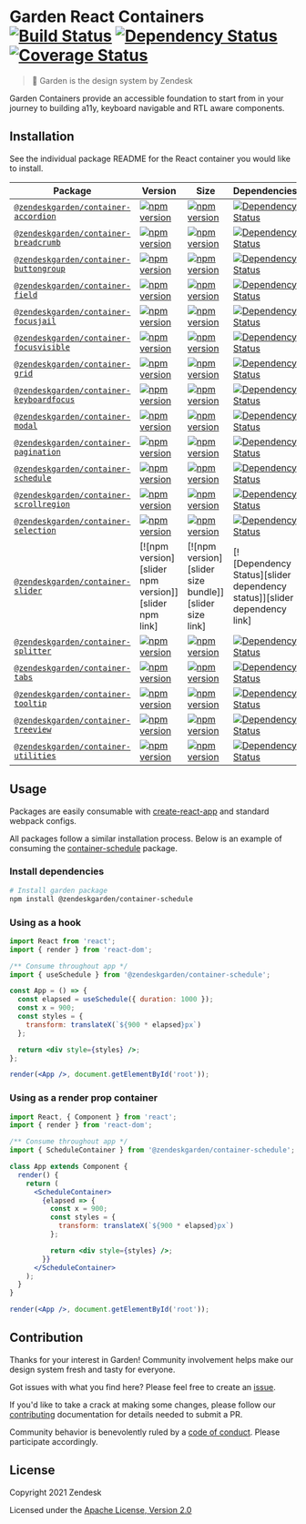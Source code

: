 # Garden React Containers [![Build Status][build status badge]][build status link] [![Dependency Status][dependency status badge]][dependency status link] [![Coverage Status][coverage status badge]][coverage status link]<!-- markdownlint-disable -->

<!-- markdownlint-enable -->

[build status badge]: https://flat.badgen.net/circleci/github/zendeskgarden/react-containers/main?label=build
[build status link]: https://circleci.com/gh/zendeskgarden/react-containers/tree/main
[dependency status badge]: https://flat.badgen.net/david/dev/zendeskgarden/react-containers?label=dependencies
[dependency status link]: https://david-dm.org/zendeskgarden/react-containers?type=dev
[coverage status badge]: https://flat.badgen.net/coveralls/c/github/zendeskgarden/react-containers/main
[coverage status link]: https://coveralls.io/github/zendeskgarden/react-containers

> :seedling: Garden is the design system by Zendesk

Garden Containers provide an accessible foundation to start from in your journey to building a11y,
keyboard navigable and RTL aware components.

## Installation

See the individual package README for the React container you would like
to install.

| Package                                                            | Version                                                             | Size                                                                 | Dependencies                                                                           |
| ------------------------------------------------------------------ | ------------------------------------------------------------------- | -------------------------------------------------------------------- | -------------------------------------------------------------------------------------- |
| [`@zendeskgarden/container-accordion`](packages/accordion)         | [![npm version][accordion npm version]][accordion npm link]         | [![npm version][accordion size bundle]][accordion size link]         | [![Dependency Status][accordion dependency status]][accordion dependency link]         |
| [`@zendeskgarden/container-breadcrumb`](packages/breadcrumb)       | [![npm version][breadcrumb npm version]][breadcrumb npm link]       | [![npm version][breadcrumb size bundle]][breadcrumb size link]       | [![Dependency Status][breadcrumb dependency status]][breadcrumb dependency link]       |
| [`@zendeskgarden/container-buttongroup`](packages/buttongroup)     | [![npm version][buttongroup npm version]][buttongroup npm link]     | [![npm version][buttongroup size bundle]][buttongroup size link]     | [![Dependency Status][buttongroup dependency status]][buttongroup dependency link]     |
| [`@zendeskgarden/container-field`](packages/field)                 | [![npm version][field npm version]][field npm link]                 | [![npm version][field size bundle]][field size link]                 | [![Dependency Status][field dependency status]][field dependency link]                 |
| [`@zendeskgarden/container-focusjail`](packages/focusjail)         | [![npm version][focusjail npm version]][focusjail npm link]         | [![npm version][focusjail size bundle]][focusjail size link]         | [![Dependency Status][focusjail dependency status]][focusjail dependency link]         |
| [`@zendeskgarden/container-focusvisible`](packages/focusvisible)   | [![npm version][focusvisible npm version]][focusvisible npm link]   | [![npm version][focusvisible size bundle]][focusvisible size link]   | [![Dependency Status][focusvisible dependency status]][focusvisible dependency link]   |
| [`@zendeskgarden/container-grid`](packages/grid)                   | [![npm version][grid npm version]][grid npm link]                   | [![npm version][grid size bundle]][focusvisible size link]           | [![Dependency Status][grid dependency status]][focusvisible dependency link]           |
| [`@zendeskgarden/container-keyboardfocus`](packages/keyboardfocus) | [![npm version][keyboardfocus npm version]][keyboardfocus npm link] | [![npm version][keyboardfocus size bundle]][keyboardfocus size link] | [![Dependency Status][keyboardfocus dependency status]][keyboardfocus dependency link] |
| [`@zendeskgarden/container-modal`](packages/modal)                 | [![npm version][modal npm version]][modal npm link]                 | [![npm version][modal size bundle]][modal size link]                 | [![Dependency Status][modal dependency status]][modal dependency link]                 |
| [`@zendeskgarden/container-pagination`](packages/pagination)       | [![npm version][pagination npm version]][pagination npm link]       | [![npm version][pagination size bundle]][pagination size link]       | [![Dependency Status][pagination dependency status]][pagination dependency link]       |
| [`@zendeskgarden/container-schedule`](packages/schedule)           | [![npm version][schedule npm version]][schedule npm link]           | [![npm version][schedule size bundle]][schedule size link]           | [![Dependency Status][schedule dependency status]][schedule dependency link]           |
| [`@zendeskgarden/container-scrollregion`](packages/scrollregion)   | [![npm version][scrollregion npm version]][scrollregion npm link]   | [![npm version][scrollregion size bundle]][scrollregion size link]   | [![Dependency Status][scrollregion dependency status]][scrollregion dependency link]   |
| [`@zendeskgarden/container-selection`](packages/selection)         | [![npm version][selection npm version]][selection npm link]         | [![npm version][selection size bundle]][selection size link]         | [![Dependency Status][selection dependency status]][selection dependency link]         |
| [`@zendeskgarden/container-slider`](packages/slider)               | [![npm version][slider npm version]][slider npm link]               | [![npm version][slider size bundle]][slider size link]               | [![Dependency Status][slider dependency status]][slider dependency link]               |
| [`@zendeskgarden/container-splitter`](packages/splitter)           | [![npm version][splitter npm version]][splitter npm link]           | [![npm version][splitter size bundle]][splitter size link]           | [![Dependency Status][splitter dependency status]][splitter dependency link]           |
| [`@zendeskgarden/container-tabs`](packages/tabs)                   | [![npm version][tabs npm version]][tabs npm link]                   | [![npm version][tabs size bundle]][tabs size link]                   | [![Dependency Status][tabs dependency status]][tabs dependency link]                   |
| [`@zendeskgarden/container-tooltip`](packages/tooltip)             | [![npm version][tooltip npm version]][tooltip npm link]             | [![npm version][tooltip size bundle]][tooltip size link]             | [![Dependency Status][tooltip dependency status]][tooltip dependency link]             |
| [`@zendeskgarden/container-treeview`](packages/treeview)           | [![npm version][treeview npm version]][treeview npm link]           | [![npm version][treeview size bundle]][treeview size link]           | [![Dependency Status][treeview dependency status]][treeview dependency link]           |
| [`@zendeskgarden/container-utilities`](packages/utilities)         | [![npm version][utilities npm version]][utilities npm link]         | [![npm version][utilities size bundle]][utilities size link]         | [![Dependency Status][utilities dependency status]][utilities dependency link]         |

[accordion npm version]: https://flat.badgen.net/npm/v/@zendeskgarden/container-accordion
[accordion npm link]: https://www.npmjs.com/package/@zendeskgarden/container-accordion
[accordion size bundle]: https://flat.badgen.net/bundlephobia/minzip/@zendeskgarden/container-accordion
[accordion size link]: https://bundlephobia.com/result?p=@zendeskgarden/container-accordion
[accordion dependency status]: https://flat.badgen.net/david/dep/zendeskgarden/react-containers/packages/accordion
[accordion dependency link]: https://david-dm.org/zendeskgarden/react-containers?path=packages/accordion
[breadcrumb npm version]: https://flat.badgen.net/npm/v/@zendeskgarden/container-breadcrumb
[breadcrumb npm link]: https://www.npmjs.com/package/@zendeskgarden/container-breadcrumb
[breadcrumb size bundle]: https://flat.badgen.net/bundlephobia/minzip/@zendeskgarden/container-breadcrumb
[breadcrumb size link]: https://bundlephobia.com/result?p=@zendeskgarden/container-breadcrumb
[breadcrumb dependency status]: https://flat.badgen.net/david/dep/zendeskgarden/react-containers/packages/breadcrumb
[breadcrumb dependency link]: https://david-dm.org/zendeskgarden/react-containers?path=packages/breadcrumb
[buttongroup npm version]: https://flat.badgen.net/npm/v/@zendeskgarden/container-buttongroup
[buttongroup npm link]: https://www.npmjs.com/package/@zendeskgarden/container-buttongroup
[buttongroup size bundle]: https://flat.badgen.net/bundlephobia/minzip/@zendeskgarden/container-buttongroup
[buttongroup size link]: https://bundlephobia.com/result?p=@zendeskgarden/container-buttongroup
[buttongroup dependency status]: https://flat.badgen.net/david/dep/zendeskgarden/react-containers/packages/buttongroup
[buttongroup dependency link]: https://david-dm.org/zendeskgarden/react-containers?path=packages/buttongroup
[field npm version]: https://flat.badgen.net/npm/v/@zendeskgarden/container-field
[field npm link]: https://www.npmjs.com/package/@zendeskgarden/container-field
[field size bundle]: https://flat.badgen.net/bundlephobia/minzip/@zendeskgarden/container-field
[field size link]: https://bundlephobia.com/result?p=@zendeskgarden/container-field
[field dependency status]: https://flat.badgen.net/david/dep/zendeskgarden/react-containers/packages/field
[field dependency link]: https://david-dm.org/zendeskgarden/react-containers?path=packages/field
[focusjail npm version]: https://flat.badgen.net/npm/v/@zendeskgarden/container-focusjail
[focusjail npm link]: https://www.npmjs.com/package/@zendeskgarden/container-focusjail
[focusjail size bundle]: https://flat.badgen.net/bundlephobia/minzip/@zendeskgarden/container-focusjail
[focusjail size link]: https://bundlephobia.com/result?p=@zendeskgarden/container-focusjail
[focusjail dependency status]: https://flat.badgen.net/david/dep/zendeskgarden/react-containers/packages/focusjail
[focusjail dependency link]: https://david-dm.org/zendeskgarden/react-containers?path=packages/focusjail
[focusvisible npm version]: https://flat.badgen.net/npm/v/@zendeskgarden/container-focusvisible
[focusvisible npm link]: https://www.npmjs.com/package/@zendeskgarden/container-focusvisible
[focusvisible size bundle]: https://flat.badgen.net/bundlephobia/minzip/@zendeskgarden/container-focusvisible
[focusvisible size link]: https://bundlephobia.com/result?p=@zendeskgarden/container-focusvisible
[focusvisible dependency status]: https://flat.badgen.net/david/dep/zendeskgarden/react-containers/packages/focusvisible
[focusvisible dependency link]: https://david-dm.org/zendeskgarden/react-containers?path=packages/focusvisible
[grid npm version]: https://flat.badgen.net/npm/v/@zendeskgarden/container-grid
[grid npm link]: https://www.npmjs.com/package/@zendeskgarden/container-grid
[grid size bundle]: https://flat.badgen.net/bundlephobia/minzip/@zendeskgarden/container-grid
[grid size link]: https://bundlephobia.com/result?p=@zendeskgarden/container-grid
[grid dependency status]: https://flat.badgen.net/david/dep/zendeskgarden/react-containers/packages/grid
[grid dependency link]: https://david-dm.org/zendeskgarden/react-containers?path=packages/grid
[keyboardfocus npm version]: https://flat.badgen.net/npm/v/@zendeskgarden/container-keyboardfocus
[keyboardfocus npm link]: https://www.npmjs.com/package/@zendeskgarden/container-keyboardfocus
[keyboardfocus size bundle]: https://flat.badgen.net/bundlephobia/minzip/@zendeskgarden/container-keyboardfocus
[keyboardfocus size link]: https://bundlephobia.com/result?p=@zendeskgarden/container-keyboardfocus
[keyboardfocus dependency status]: https://flat.badgen.net/david/dep/zendeskgarden/react-containers/packages/keyboardfocus
[keyboardfocus dependency link]: https://david-dm.org/zendeskgarden/react-containers?path=packages/keyboardfocus
[modal npm version]: https://flat.badgen.net/npm/v/@zendeskgarden/container-modal
[modal npm link]: https://www.npmjs.com/package/@zendeskgarden/container-modal
[modal size bundle]: https://flat.badgen.net/bundlephobia/minzip/@zendeskgarden/container-modal
[modal size link]: https://bundlephobia.com/result?p=@zendeskgarden/container-modal
[modal dependency status]: https://flat.badgen.net/david/dep/zendeskgarden/react-containers/packages/modal
[modal dependency link]: https://david-dm.org/zendeskgarden/react-containers?path=packages/modal
[pagination npm version]: https://flat.badgen.net/npm/v/@zendeskgarden/container-pagination
[pagination npm link]: https://www.npmjs.com/package/@zendeskgarden/container-pagination
[pagination size bundle]: https://flat.badgen.net/bundlephobia/minzip/@zendeskgarden/container-pagination
[pagination size link]: https://bundlephobia.com/result?p=@zendeskgarden/container-pagination
[pagination dependency status]: https://flat.badgen.net/david/dep/zendeskgarden/react-containers/packages/pagination
[pagination dependency link]: https://david-dm.org/zendeskgarden/react-containers?path=packages/pagination
[schedule npm version]: https://flat.badgen.net/npm/v/@zendeskgarden/container-schedule
[schedule npm link]: https://www.npmjs.com/package/@zendeskgarden/container-schedule
[schedule size bundle]: https://flat.badgen.net/bundlephobia/minzip/@zendeskgarden/container-schedule
[schedule size link]: https://bundlephobia.com/result?p=@zendeskgarden/container-schedule
[schedule dependency status]: https://flat.badgen.net/david/dep/zendeskgarden/react-containers/packages/schedule
[schedule dependency link]: https://david-dm.org/zendeskgarden/react-containers?path=packages/schedule
[scrollregion npm version]: https://flat.badgen.net/npm/v/@zendeskgarden/container-scrollregion
[scrollregion npm link]: https://www.npmjs.com/package/@zendeskgarden/container-scrollregion
[scrollregion size bundle]: https://flat.badgen.net/bundlephobia/minzip/@zendeskgarden/container-scrollregion
[scrollregion size link]: https://bundlephobia.com/result?p=@zendeskgarden/container-scrollregion
[scrollregion dependency status]: https://flat.badgen.net/david/dep/zendeskgarden/react-containers/packages/scrollregion
[scrollregion dependency link]: https://david-dm.org/zendeskgarden/react-containers?path=packages/scrollregion
[selection npm version]: https://flat.badgen.net/npm/v/@zendeskgarden/container-selection
[selection npm link]: https://www.npmjs.com/package/@zendeskgarden/container-selection
[selection size bundle]: https://flat.badgen.net/bundlephobia/minzip/@zendeskgarden/container-selection
[selection size link]: https://bundlephobia.com/result?p=@zendeskgarden/container-selection
[selection dependency status]: https://flat.badgen.net/david/dep/zendeskgarden/react-containers/packages/selection
[selection dependency link]: https://david-dm.org/zendeskgarden/react-containers?path=packages/selection
[splitter npm version]: https://flat.badgen.net/npm/v/@zendeskgarden/container-splitter
[splitter npm link]: https://www.npmjs.com/package/@zendeskgarden/container-splitter
[splitter size bundle]: https://flat.badgen.net/bundlephobia/minzip/@zendeskgarden/container-splitter
[splitter size link]: https://bundlephobia.com/result?p=@zendeskgarden/container-splitter
[splitter dependency status]: https://flat.badgen.net/david/dep/zendeskgarden/react-containers/packages/splitter
[splitter dependency link]: https://david-dm.org/zendeskgarden/react-containers?path=packages/splitter
[tabs npm version]: https://flat.badgen.net/npm/v/@zendeskgarden/container-tabs
[tabs npm link]: https://www.npmjs.com/package/@zendeskgarden/container-tabs
[tabs size bundle]: https://flat.badgen.net/bundlephobia/minzip/@zendeskgarden/container-tabs
[tabs size link]: https://bundlephobia.com/result?p=@zendeskgarden/container-tabs
[tabs dependency status]: https://flat.badgen.net/david/dep/zendeskgarden/react-containers/packages/tabs
[tabs dependency link]: https://david-dm.org/zendeskgarden/react-containers?path=packages/tabs
[tooltip npm version]: https://flat.badgen.net/npm/v/@zendeskgarden/container-tooltip
[tooltip npm link]: https://www.npmjs.com/package/@zendeskgarden/container-tooltip
[tooltip size bundle]: https://flat.badgen.net/bundlephobia/minzip/@zendeskgarden/container-tooltip
[tooltip size link]: https://bundlephobia.com/result?p=@zendeskgarden/container-tooltip
[tooltip dependency status]: https://flat.badgen.net/david/dep/zendeskgarden/react-containers/packages/tooltip
[tooltip dependency link]: https://david-dm.org/zendeskgarden/react-containers?path=packages/tooltip
[treeview npm version]: https://flat.badgen.net/npm/v/@zendeskgarden/container-treeview
[treeview npm link]: https://www.npmjs.com/package/@zendeskgarden/container-treeview
[treeview size bundle]: https://flat.badgen.net/bundlephobia/minzip/@zendeskgarden/container-treeview
[treeview size link]: https://bundlephobia.com/result?p=@zendeskgarden/container-treeview
[treeview dependency status]: https://flat.badgen.net/david/dep/zendeskgarden/react-containers/packages/treeview
[treeview dependency link]: https://david-dm.org/zendeskgarden/react-containers?path=packages/treeview
[utilities npm version]: https://flat.badgen.net/npm/v/@zendeskgarden/container-utilities
[utilities npm link]: https://www.npmjs.com/package/@zendeskgarden/container-utilities
[utilities size bundle]: https://flat.badgen.net/bundlephobia/minzip/@zendeskgarden/container-utilities
[utilities size link]: https://bundlephobia.com/result?p=@zendeskgarden/container-utilities
[utilities dependency status]: https://flat.badgen.net/david/dep/zendeskgarden/react-containers/packages/utilities
[utilities dependency link]: https://david-dm.org/zendeskgarden/react-containers?path=packages/utilities

## Usage

Packages are easily consumable with [create-react-app](https://github.com/facebook/create-react-app)
and standard webpack configs.

All packages follow a similar installation process. Below is an example of
consuming the [container-schedule](https://www.npmjs.com/package/@zendeskgarden/container-schedule)
package.

### Install dependencies

```sh
# Install garden package
npm install @zendeskgarden/container-schedule
```

### Using as a hook

```jsx
import React from 'react';
import { render } from 'react-dom';

/** Consume throughout app */
import { useSchedule } from '@zendeskgarden/container-schedule';

const App = () => {
  const elapsed = useSchedule({ duration: 1000 });
  const x = 900;
  const styles = {
    transform: translateX(`${900 * elapsed}px`)
  };

  return <div style={styles} />;
};

render(<App />, document.getElementById('root'));
```

### Using as a render prop container

```jsx
import React, { Component } from 'react';
import { render } from 'react-dom';

/** Consume throughout app */
import { ScheduleContainer } from '@zendeskgarden/container-schedule';

class App extends Component {
  render() {
    return (
      <ScheduleContainer>
        {elapsed => {
          const x = 900;
          const styles = {
            transform: translateX(`${900 * elapsed}px`)
          };

          return <div style={styles} />;
        }}
      </ScheduleContainer>
    );
  }
}

render(<App />, document.getElementById('root'));
```

## Contribution

Thanks for your interest in Garden! Community involvement helps make our
design system fresh and tasty for everyone.

Got issues with what you find here? Please feel free to create an
[issue](https://github.com/zendeskgarden/react-containers/issues/new).

If you'd like to take a crack at making some changes, please follow our
[contributing](.github/CONTRIBUTING.md) documentation for details
needed to submit a PR.

Community behavior is benevolently ruled by a [code of
conduct](.github/CODE_OF_CONDUCT.md). Please participate accordingly.

## License

Copyright 2021 Zendesk

Licensed under the [Apache License, Version 2.0](LICENSE.md)
